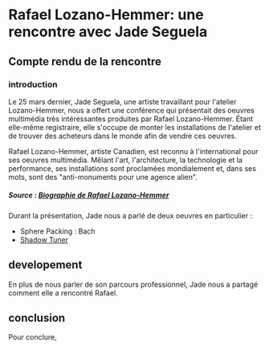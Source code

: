 # Rafael Lozano-Hemmer: une rencontre avec Jade Seguela

## Compte rendu de la rencontre

### introduction
Le 25 mars dernier, Jade Seguela, une artiste travaillant pour l'atelier Lozano-Hemmer, nous a offert une conférence qui présentait des oeuvres multimédia très intéressantes produites par Rafael Lozano-Hemmer. Étant elle-même registraire, elle s'occupe de monter les installations de l'atelier et de trouver des acheteurs dans le monde afin de vendre ces oeuvres.

Rafael Lozano-Hemmer, artiste Canadien, est reconnu à l'international pour ses oeuvres multimédia. Mêlant l'art, l'architecture, la technologie et la performance, ses installations sont proclamées mondialement et, dans ses mots, sont des "anti-monuments pour une agence alien".

##### *Source : [Biographie de Rafael Lozano-Hemmer](https://www.lozano-hemmer.com/bio.php)*

Durant la présentation, Jade nous a parlé de deux oeuvres en particulier : 
- Sphere Packing : Bach
- [Shadow Tuner](https://www.lozano-hemmer.com/shadow_tuner.php)

## developement
En plus de nous parler de son parcours professionnel, Jade nous a partagé comment elle a rencontré Rafael. 

## conclusion
Pour conclure, 
